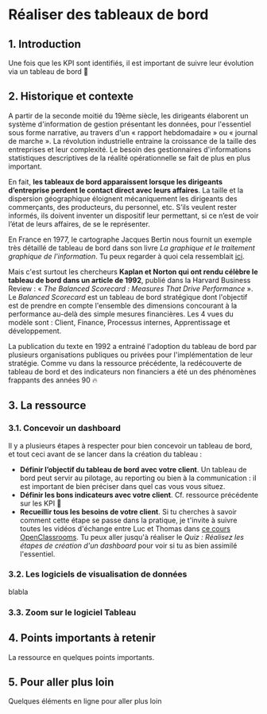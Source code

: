 # Réaliser des tableaux de bord

## 1. Introduction
Une fois que les KPI sont identifiés, il est important de suivre leur évolution via un tableau de bord 🎯

## 2. Historique et contexte

A partir de la seconde moitié du 19ème siècle, les dirigeants élaborent un système d'information de gestion présentant les données, pour l'essentiel sous forme narrative, au travers d'un « rapport hebdomadaire » ou « journal de marche ». La révolution industrielle entraine la croissance de la taille des entreprises et leur complexité. Le besoin des gestionnaires d'informations statistiques descriptives de la réalité opérationnelle se fait de plus en plus important. 

En fait, **les  tableaux  de  bord apparaissent  lorsque  les  dirigeants  d’entreprise  perdent  le  contact  direct  avec  leurs  affaires**.  La  taille  et  la  dispersion  géographique  éloignent  mécaniquement  les  dirigeants  des  commerçants,  des  producteurs,  du  personnel,  etc.  S’ils  veulent  rester  informés,  ils  doivent  inventer  un  dispositif leur permettant, si ce n’est de voir l’état de leurs affaires, de se le représenter.

En France en 1977, le cartographe Jacques Bertin nous fournit un exemple très détaillé de tableau de bord dans son livre *La graphique et le traitement graphique de l'information*. Tu peux regarder à quoi cela ressemblait [ici](https://perceptible.fr/bertin/).

Mais c'est surtout les chercheurs **Kaplan et Norton qui ont rendu célèbre le tableau de bord dans un article de 1992**, publié dans la Harvard Business Review : « *The Balanced Scorecard : Measures That Drive Performance* ». Le *Balanced Scorecard*  est un tableau de bord stratégique dont l'objectif est de prendre en compte l'ensemble des dimensions concourant à la performance au-delà des simple mesures financières. Les 4 vues du modèle sont : Client, Finance, Processus internes, Apprentissage et développement.

La publication du texte en 1992 a entrainé l'adoption du tableau de bord par plusieurs organisations publiques ou privées pour l'implémentation de leur stratégie.
Comme vu dans la ressource précédente, la redécouverte de tableau de bord et des indicateurs non financiers a été un des phénomènes frappants des années 90 🔥


## 3. La ressource

### 3.1. Concevoir un dashboard

Il y a plusieurs étapes à respecter pour bien concevoir un tableau de bord, et tout ceci avant de se lancer dans la création du tableau :
- **Définir l’objectif du tableau de bord avec votre client**. Un tableau de bord peut servir au pilotage, au reporting ou bien à la communication : il est important de bien préciser dans quel cas vous vous situez.
- **Définir les bons indicateurs avec votre client**. Cf. ressource précédente sur les KPI 🤗
- **Recueillir tous les besoins de votre client**. Si tu cherches à savoir comment cette étape se passe dans la pratique, je t'invite à suivre toutes les vidéos d'échange entre Luc et Thomas dans [ce cours OpenClassrooms](https://openclassrooms.com/fr/courses/4525361-realisez-un-dashboard-avec-tableau/5728791-participez-a-une-reunion-d-analyse-de-besoins). Tu peux aller jusqu'à réaliser le *Quiz : Réalisez les étapes de création d'un dashboard* pour voir si tu as bien assimilé l'essentiel.

### 3.2. Les logiciels de visualisation de données
blabla

### 3.3. Zoom sur le logiciel Tableau 

## 4. Points importants à retenir
La ressource en quelques points importants.

## 5. Pour aller plus loin
Quelques éléments en ligne pour aller plus loin
